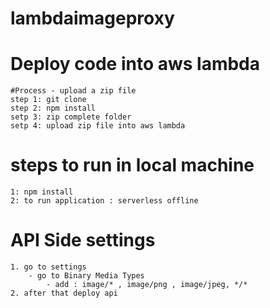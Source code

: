 # lambdaimageproxy

# Deploy code into aws lambda
	#Process - upload a zip file
	step 1: git clone
	step 2: npm install
	setp 3: zip complete folder
	setp 4: upload zip file into aws lambda


# steps to run in local machine
	1: npm install
	2: to run application : serverless offline
# API Side settings
	1. go to settings 
		- go to Binary Media Types
			- add : image/* , image/png , image/jpeg, */*
	2. after that deploy api 

